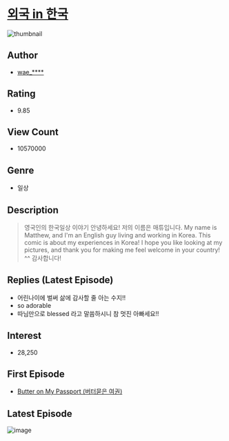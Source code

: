 # [외국 in 한국](https://comic.naver.com/bestChallenge/list?titleId=536153)
![thumbnail](https://image-comic.pstatic.net/user_contents_data/challenge_comic/2013/04/16/247713/thumbnail_title_wae_hangook_212933_.jpg)

## Author
- [wae_****](https://comic.naver.com/artistTitle?id=247713)

## Rating
- 9.85

## View Count
- 10570000

## Genre
- 일상

## Description
> 영국인의 한국일상 이야기 안녕하세요! 저의 이름은 매튜입니다. My name is Matthew, and I'm an English guy living and working in Korea. This comic is about my experiences in Korea! I hope you like looking at my pictures, and thank you for making me feel welcome in your country! ^^ 감사합니다!

## Replies (Latest Episode)
- 어린나이에 벌써 삶에 감사할 줄 아는 수지!!
- so adorable
- 따님만으로 blessed 라고 말씀하시니 참 멋진 아빠세요!!

## Interest
- 28,250

## First Episode
- [Butter on My Passport (버터묻은 여권)](https://comic.naver.com/bestChallenge/detail?titleId=536153&no=1)

## Latest Episode
![image](https://image-comic.pstatic.net/user_contents_data/challenge_comic/2023/05/01/247713/upload_3775205495298930275.jpeg)
